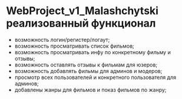 # WebProject_v1_Malashchytski реализованный функционал
- возможность логин/регистер/логаут;
- возможность просматривать список фильмов;
- возможность просматривать инфу по конкретному фильму и отзывы;
- возможность оставлять отзывы к фильмам для юзеров;
- возможность добавлять фильмы для админов и модеров;
- просмотр всех пользователей и конкретного пользователя для админов;
- добавлены жанры для фильмов и показ фильмов по жанру;
